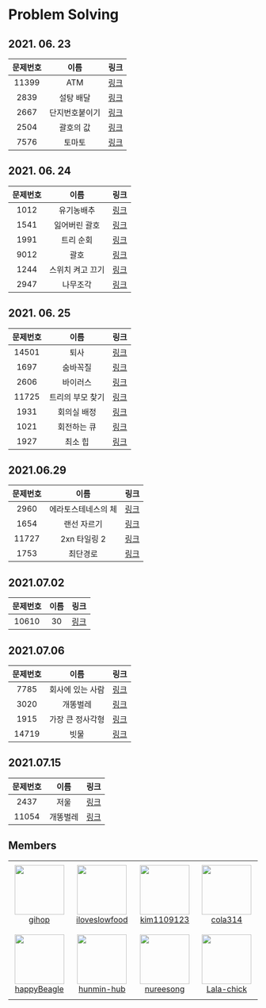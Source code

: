# Problem Solving
## 2021. 06. 23


|  **문제번호** | **이름** | **링크** |
| :-------------------------------: | :--------: | :------: |
|   11399     | ATM                |   [링크](https://www.acmicpc.net/problem/11399)   |
|   2839      | 설탕 배달           |      [링크](https://www.acmicpc.net/problem/2839)   |
|   2667      | 단지번호붙이기       |    [링크](https://www.acmicpc.net/problem/2667)   |
|   2504      | 괄호의 값           |   [링크](https://www.acmicpc.net/problem/2504)   |
|   7576      | 토마토              |     [링크](https://www.acmicpc.net/problem/7576)   |

## 2021. 06. 24


|  **문제번호** | **이름** | **링크** |
| :-------------------------------: | :--------: | :------: |
|   1012     | 유기농배추                |   [링크](https://www.acmicpc.net/problem/1012)   |
|   1541      | 잃어버린 괄호           |      [링크](https://www.acmicpc.net/problem/1541)   |
|   1991      | 트리 순회       |    [링크](https://www.acmicpc.net/problem/1991)   |
|   9012      | 괄호           |   [링크](https://www.acmicpc.net/problem/9012)   |
|   1244      | 스위치 켜고 끄기              |     [링크](https://www.acmicpc.net/problem/1244)   |
|   2947      | 나무조각              |     [링크](https://www.acmicpc.net/problem/2947)   |

## 2021. 06. 25


|  **문제번호** | **이름** | **링크** |
| :-------------------------------: | :--------: | :------: |
|   14501     | 퇴사                |   [링크](https://www.acmicpc.net/problem/14501)   |
|   1697      | 숨바꼭질           |      [링크](https://www.acmicpc.net/problem/1697)   |
|   2606      | 바이러스       |    [링크](https://www.acmicpc.net/problem/2606)   |
|   11725      | 트리의 부모 찾기     |   [링크](https://www.acmicpc.net/problem/11725)   |
|   1931      | 회의실 배정        |     [링크](https://www.acmicpc.net/problem/1931)   |
|   1021      | 회전하는 큐       |     [링크](https://www.acmicpc.net/problem/1021)   |
|   1927      | 최소 힙       |     [링크](https://www.acmicpc.net/problem/1927)   |

## 2021.06.29

|  **문제번호** | **이름** | **링크** |
| :-------------------------------: | :--------: | :------: |
|   2960     | 에라토스테네스의 체       |   [링크](https://www.acmicpc.net/problem/2960)   |
|   1654      | 랜선 자르기        |      [링크](https://www.acmicpc.net/problem/1654)   |
|   11727      | 2xn 타일링 2       |    [링크](https://www.acmicpc.net/problem/11727)   |
|   1753      | 최단경로     |   [링크](https://www.acmicpc.net/problem/1753)   |

## 2021.07.02

|  **문제번호** | **이름** | **링크** |
| :-------------------------------: | :--------: | :------: |
|   10610     | 30       |   [링크](https://www.acmicpc.net/problem/10610)   |

## 2021.07.06

|  **문제번호** | **이름** | **링크** |
| :-------------------------------: | :--------: | :------: |
|   7785     | 회사에 있는 사람       |   [링크](https://www.acmicpc.net/problem/7785)   |
|   3020      | 개똥벌레        |      [링크](https://www.acmicpc.net/problem/3020)   |
|   1915      | 가장 큰 정사각형       |    [링크](https://www.acmicpc.net/problem/1915)   |
|   14719      | 빗물     |   [링크](https://www.acmicpc.net/problem/14719)   |

## 2021.07.15

|  **문제번호** | **이름** | **링크** |
| :-------------------------------: | :--------: | :------: |
|   2437     | 저울      |   [링크](https://www.acmicpc.net/problem/2437)   |
|   11054      | 개똥벌레        |      [링크](https://www.acmicpc.net/problem/11054)   |

## Members

<table>
    <tr height="140px">
        <td align="center" width="130px">	
            <a href="https://github.com/gihop"><img height="100px" width="100px" src="https://avatars.githubusercontent.com/u/34030303?v=4"/></a>
            <br />
            <a href="https://github.com/gihop">gihop</a>
        </td>
        <td align="center" width="130px">
            <a href="https://github.com/iloveslowfood"><img height="100px" width="100px" src="https://avatars.githubusercontent.com/u/48649606?v=4"/></a>
            <br />
            <a href="https://github.com/iloveslowfood">iloveslowfood</a>
        </td>
        <td align="center" width="130px">
            <a href="https://github.com/soupbab"><img height="100px" width="100px" src="https://avatars.githubusercontent.com/u/67000572?v=4"/></a>
            <br />
            <a href="https://github.com/soupbab">kim1109123</a>
        </td>
        <td align="center" width="130px">
            <a href="https://github.com/yskim1014"><img height="100px" width="100px" src="https://avatars.githubusercontent.com/u/68675162?v=4"/></a>
            <br />
            <a href="https://github.com/yskim1014">cola314</a>
        </td>
    </tr>
    <tr height="140px">
        <td align="center" width="130px">	
            <a href="https://github.com/happyBeagle"><img height="100px" width="100px" src="https://avatars.githubusercontent.com/u/68745983?v=4"/></a>
            <br />
            <a href="https://github.com/happyBeagle">happyBeagle</a>
        </td>
        <td align="center" width="130px">
            <a href="https://github.com/hunmin-hub"><img height="100px" width="100px" src="https://avatars.githubusercontent.com/u/74880677?v=4"/></a>
            <br />
            <a href="https://github.com/hunmin-hub">hunmin-hub</a>
        </td>
        <td align="center" width="130px">
            <a href="https://github.com/nureesong"><img height="100px" width="100px" src="https://avatars.githubusercontent.com/u/76163168?v=4"/></a>
            <br />
            <a href="https://github.com/nureesong">nureesong</a>
        </td>
        <td align="center" width="130px">
            <a href="https://github.com/Lala-chick"><img height="100px" width="100px" src="https://avatars.githubusercontent.com/u/76460750?v=4"/></a>
            <br />
            <a href="https://github.com/Lala-chick">Lala-chick</a>
        </td>
    </tr>
</table>
